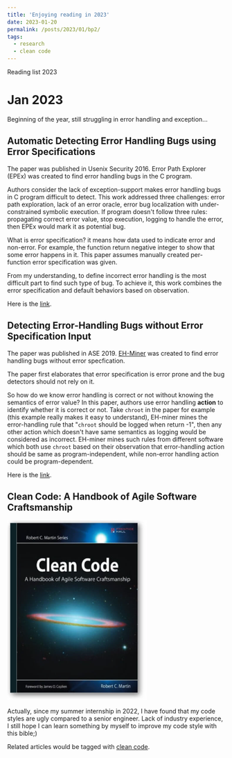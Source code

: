 ```yaml
---
title: 'Enjoying reading in 2023'
date: 2023-01-20
permalink: /posts/2023/01/bp2/
tags:
  - research
  - clean code
---
```


Reading list 2023

Jan 2023
======
Beginning of the year, still struggling in error handling and exception...

Automatic Detecting Error Handling Bugs using Error Specifications
------
The paper was published in Usenix Security 2016. Error Path Explorer (EPEx) was created to find error handling bugs in the C program.

Authors consider the lack of exception-support makes error handling bugs in C program difficult to detect. This work addressed three challenges: error path exploration, lack of an error oracle, error bug localization with under-constrained symbolic execution. If program doesn't follow three rules: propagating correct error value, stop execution, logging to handle the error, then EPEx would mark it as potential bug.

What is error specification? it means how data used to indicate error and non-error. For example, the function return negative integer to show that some error happens in it. This paper assumes manually created per-function error specification was given.

From my understanding, to define incorrect error handling is the most difficult part to find such type of bug. To achieve it, this work combines the error specification and default behaviors based on observation.

Here is the [link](https://www.usenix.org/conference/usenixsecurity16/technical-sessions/presentation/jana).

Detecting Error-Handling Bugs without Error Specification Input
------
The paper was published in ASE 2019. [EH-Miner](https://github.com/ZhouyangJia/EH-Miner) was created to find error handling bugs without error specfication.

The paper first elaborates that error specification is error prone and the bug detectors should not rely on it.

So how do we know error handling is correct or not without knowing the semantics of error value? In this paper, authors use error handling **action** to identify whether it is correct or not. Take `chroot` in the paper for example (this example really makes it easy to understand), EH-miner mines the error-handling rule that "`chroot` should be logged when return -1", then any other action which doesn't have same semantics as logging would be considered as incorrect. EH-miner mines such rules from different software which both use `chroot` based on their observation that error-handling action should be same as program-independent, while non-error handling action could be program-dependent. 

Here is the [link](https://2019.ase-conferences.org/details/ase-2019-papers/11/Detecting-Error-Handling-Bugs-without-Error-Specification-Input).

Clean Code: A Handbook of Agile Software Craftsmanship
------
![](/images/1-20-23/cleancode.png)

Actually, since my summer internship in 2022, I have found that my code styles are ugly compared to a senior engineer. Lack of industry experience, I still hope I can learn something by myself to improve my code style with this bible;)

Related articles would be tagged with [clean code](https://shinmao.github.io/tags/#clean-code).